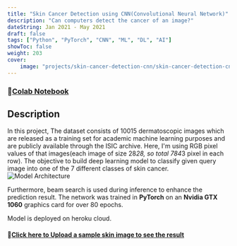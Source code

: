 ```yaml
---
title: "Skin Cancer Detection using CNN(Convolutional Neural Network)"
description: "Can computers detect the cancer of an image?"
dateString: Jan 2021 - May 2021
draft: false
tags: ["Python", "PyTorch", "CNN", "ML", "DL", "AI"]
showToc: false
weight: 203
cover:
    image: "projects/skin-cancer-detection-cnn/skin-cancer-detection-cnn copy.jpeg"
--- 
```

### 🔗[Colab Notebook](https://colab.research.google.com/github/charanhu/Skin_Cancer_Detection_MNIST/blob/main/Skin_Cancer_Detection.ipynb)

## Description
In this project, The dataset consists of 10015 dermatoscopic images which
are released as a training set for academic machine learning
purposes and are publicly available through the ISIC archive. Here, I'm using RGB pixel values of that images(each image of
size 28*28, so total 784*3 pixel in each row). The objective to
build deep learning model to classify given query image into
one of the 7 different classes of skin cancer. 
![Model Architecture](https://github.com/charanhu/Skin_Cancer_Detection_MNIST/blob/main/model_architecture.png?raw=true)

Furthermore, beam search is used during inference to enhance the prediction result. The network was trained in **PyTorch** on an **Nvidia GTX 1060** graphics card for over 80 epochs.

Model is deployed on heroku cloud. 
#### 🔗[Click here to Upload a sample skin image to see the result](https://skin-cancer-detection-cnn.herokuapp.com/)